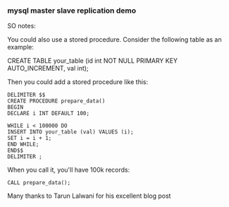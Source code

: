 ### mysql master slave replication demo

SO notes:

You could also use a stored procedure. Consider the following table as an example:

CREATE TABLE your_table (id int NOT NULL PRIMARY KEY AUTO_INCREMENT, val int);

Then you could add a stored procedure like this:

```
DELIMITER $$
CREATE PROCEDURE prepare_data()
BEGIN
DECLARE i INT DEFAULT 100;

WHILE i < 100000 DO
INSERT INTO your_table (val) VALUES (i);
SET i = i + 1;
END WHILE;
END$$
DELIMITER ;
```

When you call it, you'll have 100k records:

`CALL prepare_data();`

Many thanks to Tarun Lalwani for his excellent blog post
